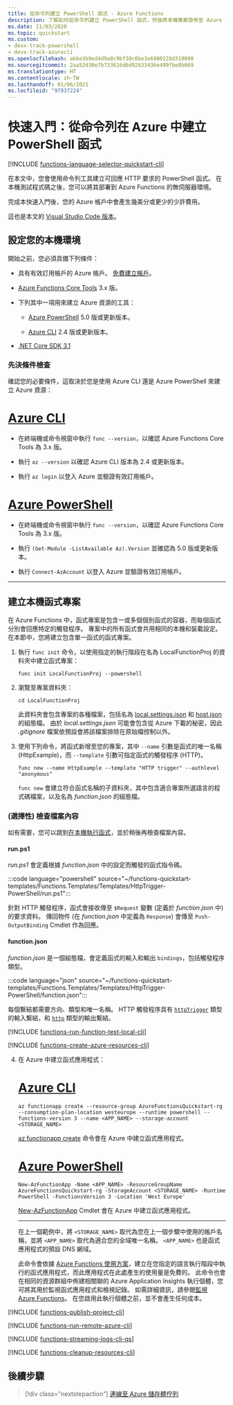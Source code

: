 ```yaml
---
title: 從命令列建立 PowerShell 函式 - Azure Functions
description: 了解如何從命令列建立 PowerShell 函式，然後將本機專案發佈至 Azure Functions 中的無伺服器裝載。
ms.date: 11/03/2020
ms.topic: quickstart
ms.custom:
- devx-track-powershell
- devx-track-azurecli
ms.openlocfilehash: abbe3b9ed4d9a8c9bf30c6be3e6980228d319090
ms.sourcegitcommit: 2aa52d30e7b733616d6d92633436e499fbe8b069
ms.translationtype: HT
ms.contentlocale: zh-TW
ms.lasthandoff: 01/06/2021
ms.locfileid: "97937224"
---
```

# <a name="quickstart-create-a-powershell-function-in-azure-from-the-command-line"></a>快速入門：從命令列在 Azure 中建立 PowerShell 函式

[!INCLUDE [functions-language-selector-quickstart-cli](../../includes/functions-language-selector-quickstart-cli.md)]

在本文中，您會使用命令列工具建立可回應 HTTP 要求的 PowerShell 函式。 在本機測試程式碼之後，您可以將其部署到 Azure Functions 的無伺服器環境。

完成本快速入門後，您的 Azure 帳戶中會產生幾美分或更少的少許費用。

這也是本文的 [Visual Studio Code 版本](create-first-function-vs-code-powershell.md)。

## <a name="configure-your-local-environment"></a>設定您的本機環境

開始之前，您必須具備下列條件：

+ 具有有效訂用帳戶的 Azure 帳戶。 [免費建立帳戶](https://azure.microsoft.com/free/?ref=microsoft.com&utm_source=microsoft.com&utm_medium=docs&utm_campaign=visualstudio)。

+ [Azure Functions Core Tools](functions-run-local.md#v2) 3.x 版。

+ 下列其中一項用來建立 Azure 資源的工具：

    + [Azure PowerShell](/powershell/azure/install-az-ps) 5.0 版或更新版本。

    + [Azure CLI](/cli/azure/install-azure-cli) 2.4 版或更新版本。

+ [.NET Core SDK 3.1](https://www.microsoft.com/net/download)

### <a name="prerequisite-check"></a>先決條件檢查

確認您的必要條件，這取決於您是使用 Azure CLI 還是 Azure PowerShell 來建立 Azure 資源：

# <a name="azure-cli"></a>[Azure CLI](#tab/azure-cli)

+ 在終端機或命令視窗中執行 `func --version`，以確認 Azure Functions Core Tools 為 3.x 版。

+ 執行 `az --version` 以確認 Azure CLI 版本為 2.4 或更新版本。

+ 執行 `az login` 以登入 Azure 並驗證有效訂用帳戶。

# <a name="azure-powershell"></a>[Azure PowerShell](#tab/azure-powershell)

+ 在終端機或命令視窗中執行 `func --version`，以確認 Azure Functions Core Tools 為 3.x 版。

+ 執行 `(Get-Module -ListAvailable Az).Version` 並確認為 5.0 版或更新版本。 

+ 執行 `Connect-AzAccount` 以登入 Azure 並驗證有效訂用帳戶。

---

## <a name="create-a-local-function-project"></a>建立本機函式專案

在 Azure Functions 中，函式專案是包含一或多個個別函式的容器，而每個函式分別會回應特定的觸發程序。 專案中的所有函式會共用相同的本機和裝載設定。 在本節中，您將建立包含單一函式的函式專案。

1. 執行 `func init` 命令，以使用指定的執行階段在名為 LocalFunctionProj 的資料夾中建立函式專案：  

    ```console
    func init LocalFunctionProj --powershell
    ```

1. 瀏覽至專案資料夾：

    ```console
    cd LocalFunctionProj
    ```
    
    此資料夾會包含專案的各種檔案，包括名為 [local.settings.json](functions-run-local.md#local-settings-file) 和 [host.json](functions-host-json.md) 的組態檔。 由於 *local.settings.json* 可能會包含從 Azure 下載的秘密，因此 *.gitignore* 檔案依預設會將該檔案排除在原始檔控制以外。
    
1. 使用下列命令，將函式新增至您的專案，其中 `--name` 引數是函式的唯一名稱 (HttpExample)，而 `--template` 引數可指定函式的觸發程序 (HTTP)。 

    ```console
    func new --name HttpExample --template "HTTP trigger" --authlevel "anonymous"
    ```   
    
    `func new` 會建立符合函式名稱的子資料夾，其中包含適合專案所選語言的程式碼檔案，以及名為 *function.json* 的組態檔。

### <a name="optional-examine-the-file-contents"></a>(選擇性) 檢查檔案內容

如有需要，您可以跳到[在本機執行函式](#run-the-function-locally)，並於稍後再檢查檔案內容。

#### <a name="runps1"></a>run.ps1

*run.ps1* 會定義根據 *function.json* 中的設定而觸發的函式指令碼。

:::code language="powershell" source="~/functions-quickstart-templates/Functions.Templates/Templates/HttpTrigger-PowerShell/run.ps1":::

針對 HTTP 觸發程序，函式會接收傳至 `$Request` 變數 (定義於 *function.json* 中) 的要求資料。 傳回物件 (在 *function.json* 中定義為 `Response`) 會傳至 `Push-OutputBinding` Cmdlet 作為回應。 

#### <a name="functionjson"></a>function.json

*function.json* 是一個組態檔，會定義函式的輸入和輸出 `bindings`，包括觸發程序類型。 

:::code language="json" source="~/functions-quickstart-templates/Functions.Templates/Templates/HttpTrigger-PowerShell/function.json":::

每個繫結都需要方向、類型和唯一名稱。 HTTP 觸發程序具有 [`httpTrigger`](functions-bindings-http-webhook-trigger.md) 類型的輸入繫結，和 [`http`](functions-bindings-http-webhook-output.md) 類型的輸出繫結。

[!INCLUDE [functions-run-function-test-local-cli](../../includes/functions-run-function-test-local-cli.md)]

[!INCLUDE [functions-create-azure-resources-cli](../../includes/functions-create-azure-resources-cli.md)]

4. 在 Azure 中建立函式應用程式：

    # <a name="azure-cli"></a>[Azure CLI](#tab/azure-cli)
        
    ```azurecli
    az functionapp create --resource-group AzureFunctionsQuickstart-rg --consumption-plan-location westeurope --runtime powershell --functions-version 3 --name <APP_NAME> --storage-account <STORAGE_NAME>
    ```
    
    [az functionapp create](/cli/azure/functionapp#az_functionapp_create) 命令會在 Azure 中建立函式應用程式。 
    
    # <a name="azure-powershell"></a>[Azure PowerShell](#tab/azure-powershell)
    
    ```azurepowershell
    New-AzFunctionApp -Name <APP_NAME> -ResourceGroupName AzureFunctionsQuickstart-rg -StorageAccount <STORAGE_NAME> -Runtime PowerShell -FunctionsVersion 3 -Location 'West Europe'
    ```
    
    [New-AzFunctionApp](/powershell/module/az.functions/new-azfunctionapp) Cmdlet 會在 Azure 中建立函式應用程式。 
    
    ---
    
    在上一個範例中，將 `<STORAGE_NAME>` 取代為您在上一個步驟中使用的帳戶名稱，並將 `<APP_NAME>` 取代為適合您的全域唯一名稱。 `<APP_NAME>` 也是函式應用程式的預設 DNS 網域。 
    
    此命令會依據 [Azure Functions 使用方案](consumption-plan.md)，建立在您指定的語言執行階段中執行的函式應用程式，而此應用程式在此處產生的使用量是免費的。 此命令也會在相同的資源群組中佈建相關聯的 Azure Application Insights 執行個體，您可將其用於監視函式應用程式和檢視記錄。 如需詳細資訊，請參閱[監視 Azure Functions](functions-monitoring.md)。 在您啟用此執行個體之前，並不會產生任何成本。

[!INCLUDE [functions-publish-project-cli](../../includes/functions-publish-project-cli.md)]

[!INCLUDE [functions-run-remote-azure-cli](../../includes/functions-run-remote-azure-cli.md)]

[!INCLUDE [functions-streaming-logs-cli-qs](../../includes/functions-streaming-logs-cli-qs.md)]

[!INCLUDE [functions-cleanup-resources-cli](../../includes/functions-cleanup-resources-cli.md)]

## <a name="next-steps"></a>後續步驟

> [!div class="nextstepaction"]
> [連線至 Azure 儲存體佇列]

[連線至 Azure 儲存體佇列]: functions-add-output-binding-storage-queue-cli.md?pivots=programming-language-powershell
